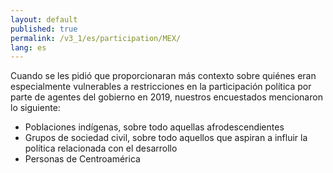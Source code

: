 ```yaml
---
layout: default
published: true
permalink: /v3_1/es/participation/MEX/
lang: es
---
```


Cuando se les pidió que proporcionaran más contexto sobre quiénes eran especialmente vulnerables a restricciones en la participación política por parte de agentes del gobierno en 2019, nuestros encuestados mencionaron lo siguiente:

- Poblaciones indígenas, sobre todo aquellas afrodescendientes
- Grupos de sociedad civil, sobre todo aquellos que aspiran a influir la política relacionada con el desarrollo
- Personas de Centroamérica


